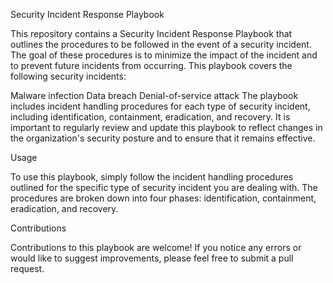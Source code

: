 Security Incident Response Playbook

This repository contains a Security Incident Response Playbook that outlines the procedures to be followed in the event of a security incident. The goal of these procedures is to minimize the impact of the incident and to prevent future incidents from occurring. This playbook covers the following security incidents:

Malware infection Data breach Denial-of-service attack The playbook includes incident handling procedures for each type of security incident, including identification, containment, eradication, and recovery. It is important to regularly review and update this playbook to reflect changes in the organization's security posture and to ensure that it remains effective.

Usage

To use this playbook, simply follow the incident handling procedures outlined for the specific type of security incident you are dealing with. The procedures are broken down into four phases: identification, containment, eradication, and recovery.

Contributions

Contributions to this playbook are welcome! If you notice any errors or would like to suggest improvements, please feel free to submit a pull request.
